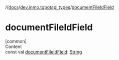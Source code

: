 //[docs](../../index.md)/[dev.inmo.tgbotapi.types](index.md)/[documentFileIdField](document-file-id-field.md)



# documentFileIdField  
[common]  
Content  
const val [documentFileIdField](document-file-id-field.md): [String](https://kotlinlang.org/api/latest/jvm/stdlib/kotlin/-string/index.html)  



